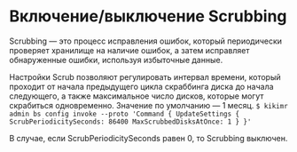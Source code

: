 # Включение/выключение Scrubbing

Scrubbing — это процесс исправления ошибок, который периодически проверяет хранилище на наличие ошибок, а затем исправляет обнаруженные ошибки, используя избыточные данные.

Настройки Scrub позволяют регулировать интервал времени, который проходит от начала предыдущего цикла скраббинга диска до начала следующего, а также максимальное число дисков, которые могут скрабиться одновременно. Значение по умолчанию — 1 месяц.
`$ kikimr admin bs config invoke --proto 'Command { UpdateSettings { ScrubPeriodicitySeconds: 86400 MaxScrubbedDisksAtOnce: 1 } }'`

В случае, если ScrubPeriodicitySeconds равен 0, то Scrubbing выключен.
